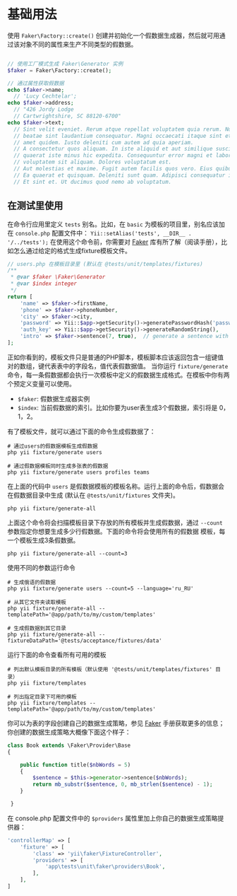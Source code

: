 基础用法
===========

使用 ```Faker\Factory::create()``` 创建并初始化一个假数据生成器，然后就可用通过该对象不同的属性来生产不同类型的假数据。

```php

// 使用工厂模式生成 Faker\Generator 实例
$faker = Faker\Factory::create();

// 通过属性获取假数据
echo $faker->name;
  // 'Lucy Cechtelar';
echo $faker->address;
  // "426 Jordy Lodge
  // Cartwrightshire, SC 88120-6700"
echo $faker->text;
  // Sint velit eveniet. Rerum atque repellat voluptatem quia rerum. Numquam excepturi
  // beatae sint laudantium consequatur. Magni occaecati itaque sint et sit tempore. Nesciunt
  // amet quidem. Iusto deleniti cum autem ad quia aperiam.
  // A consectetur quos aliquam. In iste aliquid et aut similique suscipit. Consequatur qui
  // quaerat iste minus hic expedita. Consequuntur error magni et laboriosam. Aut aspernatur
  // voluptatem sit aliquam. Dolores voluptatum est.
  // Aut molestias et maxime. Fugit autem facilis quos vero. Eius quibusdam possimus est.
  // Ea quaerat et quisquam. Deleniti sunt quam. Adipisci consequatur id in occaecati.
  // Et sint et. Ut ducimus quod nemo ab voluptatum.
```

在测试里使用
-----------

在命令行应用里定义 `tests` 别名。比如，在 `basic` 为模板的项目里，别名应该加在 `console.php` 配置文件中：
`Yii::setAlias('tests', __DIR__ . '/../tests');`
在使用这个命令前，你需要对 [Faker](https://github.com/fzaninotto/Faker) 库有所了解（阅读手册），比如怎么通过给定的格式生成fixture模板文件。

```php
// users.php 在模板目录里 (默认在 @tests/unit/templates/fixtures)
/**
 * @var $faker \Faker\Generator
 * @var $index integer
 */
return [
    'name' => $faker->firstName,
    'phone' => $faker->phoneNumber,
    'city' => $faker->city,
    'password' => Yii::$app->getSecurity()->generatePasswordHash('password_' . $index),
    'auth_key' => Yii::$app->getSecurity()->generateRandomString(),
    'intro' => $faker->sentence(7, true),  // generate a sentence with 7 words
];
```

正如你看到的，模板文件只是普通的PHP脚本，模板脚本应该返回包含一组键值对的数组，键代表表中的字段名，值代表假数据值。
当你运行 `fixture/generate` 命令，每一条假数据都会执行一次模板中定义的假数据生成格式。在模板中你有两个预定义变量可以使用。

* `$faker`: 假数据生成器实例
* `$index`: 当前假数据的索引。比如你要为user表生成3个假数据，索引将是 0，1，2。

有了模板文件，就可以通过下面的命令生成假数据了：

```
# 通过users的假数据模板生成假数据
php yii fixture/generate users

# 通过假数据模板同时生成多张表的假数据
php yii fixture/generate users profiles teams
```

在上面的代码中 `users` 是假数据模板的模板名称。运行上面的命令后，假数据会在假数据目录中生成 (默认在 `@tests/unit/fixtures` 文件夹)。

```
php yii fixture/generate-all
```

上面这个命令将会扫描模板目录下存放的所有模板并生成假数据，通过 `--count` 参数指定你想要生成多少行假数据。下面的命令将会使用所有的假数据
模板，每一个模板生成3条假数据。

```
php yii fixture/generate-all --count=3
```
使用不同的参数运行命令

```
# 生成俄语的假数据
php yii fixture/generate users --count=5 --language='ru_RU'

# 从其它文件夹读取模板
php yii fixture/generate-all --templatePath='@app/path/to/my/custom/templates'

# 生成假数据到其它目录
php yii fixture/generate-all --fixtureDataPath='@tests/acceptance/fixtures/data'
```

运行下面的命令查看所有可用的模板

```
# 列出默认模板目录的所有模板（默认使用 '@tests/unit/templates/fixtures' 目录）
php yii fixture/templates

# 列出指定目录下可用的模板
php yii fixture/templates --templatePath='@app/path/to/my/custom/templates'
```

你可以为表的字段创建自己的数据生成策略，参见 [Faker](https://github.com/fzaninotto/Faker) 手册获取更多的信息；
你创建的数据生成策略大概像下面这个样子：

```php
class Book extends \Faker\Provider\Base
{

    public function title($nbWords = 5)
    {
        $sentence = $this->generator->sentence($nbWords);
        return mb_substr($sentence, 0, mb_strlen($sentence) - 1);
    }

 }
```

在 console.php 配置文件中的 `$providers` 属性里加上你自己的数据生成策略提供器：

```php
'controllerMap' => [
    'fixture' => [
        'class' => 'yii\faker\FixtureController',
        'providers' => [
            'app\tests\unit\faker\providers\Book',
        ],
    ],
]
```
